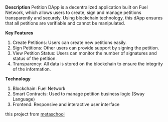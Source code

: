 **Description**
Petition DApp is a decentralized application built on Fuel Network, which allows users to create, sign and manage petitions transparently and securely. Using blockchain technology, this dApp ensures that all petitions are verifiable and cannot be manipulated.

**Key Features**
1. Create Petitions: Users can create new petitions easily.
2. Sign Petitions: Other users can provide support by signing the petition.
3. View Petition Status: Users can monitor the number of signatures and status of the petition.
4. Transparency: All data is stored on the blockchain to ensure the integrity of the information.

**Technology**
1. Blockchain: Fuel Network
2. Smart Contracts: Used to manage petition business logic (Sway Language)
3. Frontend: Responsive and interactive user interface

this project from [metaschool](https://metaschool.so/)
